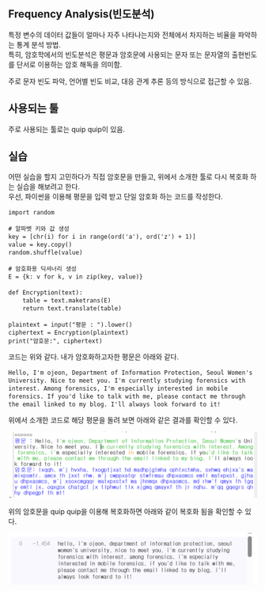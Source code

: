 

## Frequency Analysis(빈도분석)
특정 변수의 데이터 값들이 얼마나 자주 나타나는지와 전체에서 차지하는 비율을 파악하는 통계 분석 방법.   
특히, 암호학에서의 빈도분석은 평문과 암호문에 사용되는 문자 또는 문자열의 출현빈도를 단서로 이용하는 암호 해독을 의미함.

주로 문자 빈도 파악, 언어별 빈도 비교, 대응 관계 추론 등의 방식으로 접근할 수 있음.

## 사용되는 툴
주로 사용되는 툴로는 quip quip이 있음.   

## 실습
어떤 실습을 할지 고민하다가 직접 암호문을 만들고, 위에서 소개한 툴로 다시 복호화 하는 실습을 해보려고 한다.  
우선, 파이썬을 이용해 평문을 입력 받고 단일 암호화 하는 코드를 작성한다.  
```
import random

# 알파벳 키와 값 생성
key = [chr(i) for i in range(ord('a'), ord('z') + 1)]
value = key.copy()
random.shuffle(value)

# 암호화용 딕셔너리 생성
E = {k: v for k, v in zip(key, value)}    

def Encryption(text):
    table = text.maketrans(E)
    return text.translate(table)  

plaintext = input("평문 : ").lower()
ciphertext = Encryption(plaintext)
print("암호문:", ciphertext)
```  


코드는 위와 같다.
내가 암호화하고자한 평문은  아래와 같다.  

```
Hello, I'm ojeon, Department of Information Protection, Seoul Women's University. Nice to meet you. I'm currently studying forensics with interest. Among forensics, I'm especially interested in mobile forensics. If you'd like to talk with me, please contact me through the email linked to my blog. I'll always look forward to it!
```  

위에서 소개한 코드로 해당 평문을 돌려 보면 아래와 같은 결과를 확인할 수 있다.

![alt text](image-2.png)

위의 암호문을 quip quip을 이용해 복호화하면 아래와 같이 복호화 됨을 확인할 수 있다.

![alt text](image-3.png)


